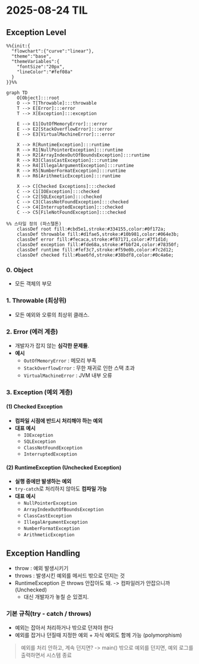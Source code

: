 # 2025-08-24 TIL

## Exception Level
```mermaid
%%{init:{
  "flowchart":{"curve":"linear"},
  "theme":"base",
  "themeVariables":{
    "fontSize":"20px",
    "lineColor":"#fef08a"
  }
}}%%

graph TD
    O[Object]:::root
    O --> T[Throwable]:::throwable
    T --> E[Error]:::error
    T --> X[Exception]:::exception

    E --> E1[OutOfMemoryError]:::error
    E --> E2[StackOverflowError]:::error
    E --> E3[VirtualMachineError]:::error

    X --> R[RuntimeException]:::runtime
    R --> R1[NullPointerException]:::runtime
    R --> R2[ArrayIndexOutOfBoundsException]:::runtime
    R --> R3[ClassCastException]:::runtime
    R --> R4[IllegalArgumentException]:::runtime
    R --> R5[NumberFormatException]:::runtime
    R --> R6[ArithmeticException]:::runtime

    X --> C[Checked Exceptions]:::checked
    C --> C1[IOException]:::checked
    C --> C2[SQLException]:::checked
    C --> C3[ClassNotFoundException]:::checked
    C --> C4[InterruptedException]:::checked
    C --> C5[FileNotFoundException]:::checked

%% 스타일 정의 (파스텔톤)
    classDef root fill:#cbd5e1,stroke:#334155,color:#0f172a;
    classDef throwable fill:#d1fae5,stroke:#10b981,color:#064e3b;
    classDef error fill:#fecaca,stroke:#f87171,color:#7f1d1d;
    classDef exception fill:#fde68a,stroke:#fbbf24,color:#78350f;
    classDef runtime fill:#fef3c7,stroke:#f59e0b,color:#7c2d12;
    classDef checked fill:#bae6fd,stroke:#38bdf8,color:#0c4a6e;
```
### 0. Object 
- 모든 객체의 부모 

### 1. **Throwable (최상위)**
- 모든 예외와 오류의 최상위 클래스.

### 2. **Error (에러 계층)**
- 개발자가 잡지 않는 **심각한 문제들**.
- **예시**
  - `OutOfMemoryError` : 메모리 부족
  - `StackOverflowError` : 무한 재귀로 인한 스택 초과
  - `VirtualMachineError` : JVM 내부 오류

### 3. **Exception (예외 계층)**

#### (1) Checked Exception
- **컴파일 시점에 반드시 처리해야 하는 예외**
- **대표 예시**
  - `IOException`
  - `SQLException`
  - `ClassNotFoundException`
  - `InterruptedException`

#### (2) RuntimeException (Unchecked Exception)
- **실행 중에만 발생하는 예외**
- `try-catch`로 처리하지 않아도 **컴파일 가능**
- **대표 예시**
  - `NullPointerException`
  - `ArrayIndexOutOfBoundsException`
  - `ClassCastException`
  - `IllegalArgumentException`
  - `NumberFormatException`
  - `ArithmeticException`

## Exception Handling
- throw : 예외 발생시키기
- throws : 발생시킨 예외를 메서드 밖으로 던지는 것
- RuntimeException 은 throws 안잡아도 돼. -> 컴파일러가 안잡으니까(Unchecked)
  - 대신 개발자가 놓칠 순 있겠지.

### 기본 규칙(try - catch / throws)
- 예외는 잡아서 처리하거나 밖으로 던져야 한다
- 예외를 잡거나 던질때 지정한 예외 + 자식 예외도 함께 가능 (polymorphism)
> 예외를 처리 안하고, 계속 던지면? -> main() 밖으로 예외를 던지면, 예외 로그를 출력하면서 시스템 종료



